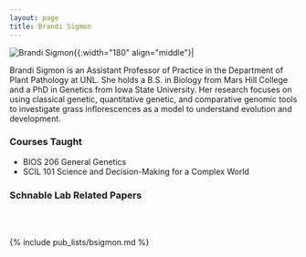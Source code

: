 ```yaml
---
layout: page
title: Brandi Sigmon
---
```


![Brandi Sigmon](/images/People_Images/BSigmon.jpg){{:width="180" align="middle"}|

Brandi Sigmon is an Assistant Professor of Practice in the Department of Plant Pathology at UNL. She holds a B.S. in Biology from Mars Hill College and a PhD in Genetics from Iowa State University. Her research focuses on using classical genetic, quantitative genetic, and comparative genomic tools to investigate grass inflorescences as a model to understand evolution and development.

### Courses Taught

* BIOS 206 General Genetics
* SCIL 101 Science and Decision-Making for a Complex World

###  Schnable Lab Related Papers

<br><br>

{% include pub_lists/bsigmon.md %}
